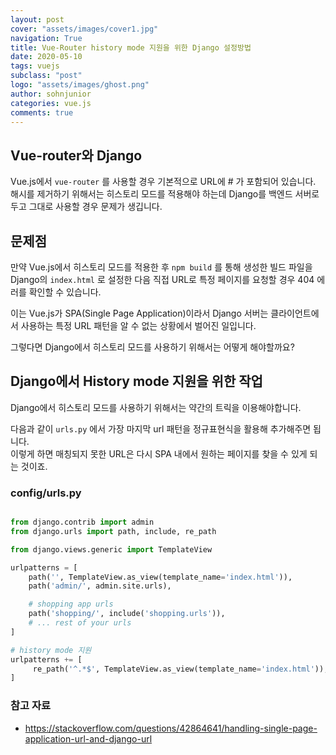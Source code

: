 ```yaml
---
layout: post
cover: "assets/images/cover1.jpg"
navigation: True
title: Vue-Router history mode 지원을 위한 Django 설정방법
date: 2020-05-10
tags: vuejs
subclass: "post"
logo: "assets/images/ghost.png"
author: sohnjunior
categories: vue.js
comments: true
---
```


## Vue-router와 Django

Vue.js에서 `vue-router` 를 사용할 경우 기본적으로 URL에 # 가 포함되어 있습니다. <br>
해시를 제거하기 위해서는 히스토리 모드를 적용해야 하는데 Django를 백엔드 서버로 두고 그대로 사용할 경우 문제가 생깁니다. <br>

## 문제점

만약 Vue.js에서 히스토리 모드를 적용한 후 `npm build` 를 통해 생성한 빌드 파일을 <br>
Django의 `index.html` 로 설정한 다음 직접 URL로 특정 페이지를 요청할 경우 404 에러를 확인할 수 있습니다. <br>

이는 Vue.js가 SPA(Single Page Application)이라서 Django 서버는 클라이언트에서 사용하는 특정 URL 패턴을 알 수 없는 상황에서 벌어진 일입니다. <br>

그렇다면 Django에서 히스토리 모드를 사용하기 위해서는 어떻게 해야할까요? <br>

## Django에서 History mode 지원을 위한 작업

Django에서 히스토리 모드를 사용하기 위해서는 약간의 트릭을 이용해야합니다. <br>

다음과 같이 `urls.py` 에서 가장 마지막 url 패턴을 정규표현식을 활용해 추가해주면 됩니다. <br>
이렇게 하면 매칭되지 못한 URL은 다시 SPA 내에서 원하는 페이지를 찾을 수 있게 되는 것이죠. <br>

### config/urls.py

```python

from django.contrib import admin
from django.urls import path, include, re_path

from django.views.generic import TemplateView

urlpatterns = [
    path('', TemplateView.as_view(template_name='index.html')),
    path('admin/', admin.site.urls),

    # shopping app urls
    path('shopping/', include('shopping.urls')),
    # ... rest of your urls
]

# history mode 지원
urlpatterns += [
     re_path('^.*$', TemplateView.as_view(template_name='index.html')),
]

```

### 참고 자료

- https://stackoverflow.com/questions/42864641/handling-single-page-application-url-and-django-url
